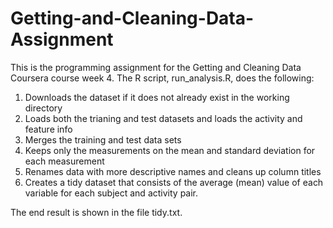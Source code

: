 # Getting-and-Cleaning-Data-Assignment

This is the programming assignment for the Getting and Cleaning Data Coursera course week 4. 
The R script, run_analysis.R, does the following:

1. Downloads the dataset if it does not already exist in the working directory
2. Loads both the trianing and test datasets and loads the activity and feature info
3. Merges the training and test data sets
4. Keeps only the measurements on the mean and standard deviation for each measurement
5. Renames data with more descriptive names and cleans up column titles
6. Creates a tidy dataset that consists of the average (mean) value of each variable for each subject and activity pair.

The end result is shown in the file tidy.txt.
